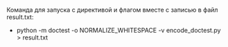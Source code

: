 Команда для запуска с директивой и флагом вместе с записью в файл result.txt:
- python -m doctest -o NORMALIZE_WHITESPACE -v encode_doctest.py > result.txt